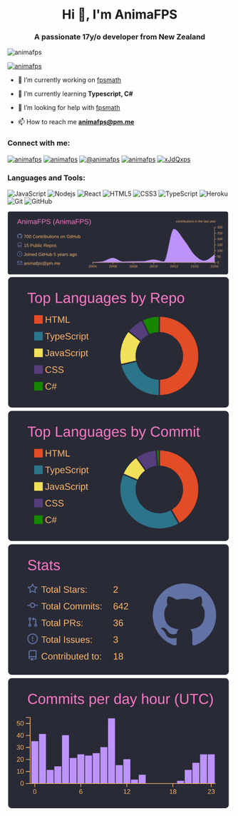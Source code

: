 <h1 align="center">Hi 👋, I'm AnimaFPS</h1>
<h3 align="center">A passionate 17y/o developer from New Zealand</h3>

<p align="left"> <img src="https://komarev.com/ghpvc/?username=animafps&label=Profile%20views&color=0e75b6&style=flat-square" alt="animafps" /> </p>

<p align="left"> <a href="https://twitter.com/animafps" target="blank"><img src="https://img.shields.io/twitter/follow/animafps?logo=twitter&style=for-the-badge" alt="animafps" /></a> </p>

- 🔭 I’m currently working on [fpsmath](https://github.com/AnimaFPS/fpsmath)

- 🌱 I’m currently learning **Typescript, C#**

- 🤝 I’m looking for help with [fpsmath](https://github.com/AnimaFPS/fpsmath)

- 📫 How to reach me **animafps@pm.me**

<h3 align="left">Connect with me:</h3>
<p align="left">
<a href="https://twitter.com/animafps" target="blank"><img align="center" src="https://cdn.jsdelivr.net/npm/simple-icons@3.0.1/icons/twitter.svg" alt="animafps" height="30" width="40" /></a>
<a href="https://instagram.com/animafps" target="blank"><img align="center" src="https://cdn.jsdelivr.net/npm/simple-icons@3.0.1/icons/instagram.svg" alt="animafps" height="30" width="40" /></a>
<a href="https://medium.com/@animafps" target="blank"><img align="center" src="https://cdn.jsdelivr.net/npm/simple-icons@3.0.1/icons/medium.svg" alt="@animafps" height="30" width="40" /></a>
<a href="https://www.youtube.com/c/animafps" target="blank"><img align="center" src="https://cdn.jsdelivr.net/npm/simple-icons@3.0.1/icons/youtube.svg" alt="animafps" height="30" width="40" /></a>
<a href="https://discord.gg/xJdQxps" target="blank"><img align="center" src="https://cdn.jsdelivr.net/npm/simple-icons@3.0.1/icons/discord.svg" alt="xJdQxps" height="30" width="40" /></a>
</p>

<h3 align="left">Languages and Tools:</h3> 

![JavaScript](https://img.shields.io/badge/-JavaScript-black?style=flat-square&logo=javascript)
![Nodejs](https://img.shields.io/badge/-Nodejs-black?style=flat-square&logo=Node.js)
![React](https://img.shields.io/badge/-React-black?style=flat-square&logo=react)
![HTML5](https://img.shields.io/badge/-HTML5-E34F26?style=flat-square&logo=html5&logoColor=white)
![CSS3](https://img.shields.io/badge/-CSS3-1572B6?style=flat-square&logo=css3)
![TypeScript](https://img.shields.io/badge/-TypeScript-007ACC?style=flat-square&logo=typescript&logoColor=white)
![Heroku](https://img.shields.io/badge/-Heroku-430098?style=flat-square&logo=heroku)
![Git](https://img.shields.io/badge/-Git-black?style=flat-square&logo=git)
![GitHub](https://img.shields.io/badge/-GitHub-181717?style=flat-square&logo=github)

[![](https://raw.githubusercontent.com/AnimaFPS/AnimaFPS/main/profile-summary-card-output/dracula/0-profile-details.svg)](https://github.com/vn7n24fzkq/github-profile-summary-cards)
[![](https://raw.githubusercontent.com/AnimaFPS/AnimaFPS/main/profile-summary-card-output/dracula/1-repos-per-language.svg)](https://github.com/vn7n24fzkq/github-profile-summary-cards) [![](https://raw.githubusercontent.com/AnimaFPS/AnimaFPS/main/profile-summary-card-output/dracula/2-most-commit-language.svg)](https://github.com/vn7n24fzkq/github-profile-summary-cards)
[![](https://raw.githubusercontent.com/AnimaFPS/AnimaFPS/main/profile-summary-card-output/dracula/3-stats.svg)](https://github.com/vn7n24fzkq/github-profile-summary-cards) [![](https://raw.githubusercontent.com/AnimaFPS/AnimaFPS/main/profile-summary-card-output/dracula/4-productive-time.svg)](https://github.com/vn7n24fzkq/github-profile-summary-cards)
